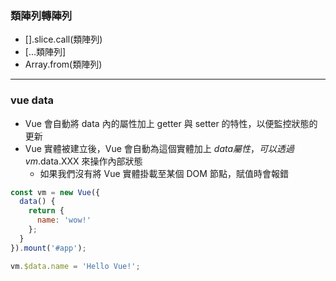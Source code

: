 ### 類陣列轉陣列

- [].slice.call(類陣列)
- [...類陣列]
- Array.from(類陣列)

---

### vue data

- Vue 會自動將 data 內的屬性加上 getter 與 setter 的特性，以便監控狀態的更新
- Vue 實體被建立後，Vue 會自動為這個實體加上 $data 屬性，可以透過 vm.$data.XXX 來操作內部狀態
  - 如果我們沒有將 Vue 實體掛載至某個 DOM 節點，賦值時會報錯

```javascript
const vm = new Vue({
  data() {
    return {
      name: 'wow!'
    };
  }
}).mount('#app');

vm.$data.name = 'Hello Vue!';
```
